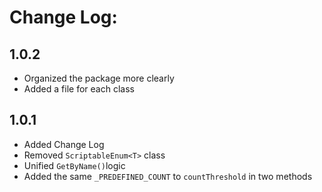 # Change Log:

## 1.0.2

- Organized the package more clearly
- Added a file for each class

## 1.0.1

- Added Change Log
- Removed `ScriptableEnum<T>` class
- Unified `GetByName()`logic
- Added the same `_PREDEFINED_COUNT` to `countThreshold` in two methods
